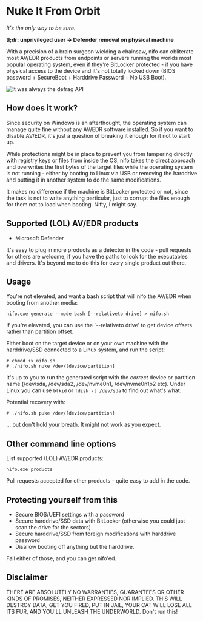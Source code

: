 # Nuke It From Orbit

*It's the only way to be sure.*

**tl;dr: unprivileged user -> Defender removal on physical machine**

With a precision of a brain surgeon wielding a chainsaw, nifo can obliterate most AV/EDR products from endpoints or servers running the worlds most popular operating system, even if they're BitLocker protected - if you have physical access to the device and it's not totally locked down (BIOS password + SecureBoot + Harddrive Password + No USB Boot).

![It was always the defrag API](nifo-meme.png)

## How does it work?

Since security on Windows is an afterthought, the operating system can manage quite fine without any AV/EDR software installed. So if you want to disable AV/EDR, it's just a question of breaking it enough for it not to start up.

While protections might be in place to prevent you from tampering directly with registry keys or files from inside the OS, nifo takes the direct approach and overwrites the first bytes of the target files while the operating system is not running - either by booting to Linux via USB or removing the harddrive and putting it in another system to do the same modifications.

It makes no difference if the machine is BitLocker protected or not, since the task is not to write anything particular, just to corrupt the files enough for them not to load when booting. Nifty, I might say.

## Supported (LOL) AV/EDR products

- Microsoft Defender

It's easy to plug in more products as a detector in the code - pull requests for others are welcome, if you have the paths to look for the executables and drivers. It's beyond me to do this for every single product out there.

## Usage

You're not elevated, and want a bash script that will nifo the AV/EDR when booting from another media:

```
nifo.exe generate --mode bash [--relativeto drive] > nifo.sh
```

If you're elevated, you can use the `--relativeto drive' to get device offsets rather than partition offset.

Either boot on the target device or on your own machine with the harddrive/SSD connected to a Linux system, and run the script:

```
# chmod +x nifo.sh
# ./nifo.sh nuke /dev/[device/partition]
```

It's up to you to run the generated script with the *correct* device or partition name (/dev/sda, /dev/sda2, /dev/nvme0n1, /dev/nvme0n1p2 etc). Under Linux you can use `blkid` or `fdisk -l /dev/sda` to find out what's what.

Potential recovery with:

```
# ./nifo.sh puke /dev/[device/partition]
```

... but don't hold your breath. It might not work as you expect.

## Other command line options

List supported (LOL) AV/EDR products:

```
nifo.exe products
```

Pull requests accepted for other products - quite easy to add in the code.

## Protecting yourself from this

- Secure BIOS/UEFI settings with a password
- Secure harddrive/SSD data with BitLocker (otherwise you could just scan the drive for the sectors)
- Secure harddrive/SSD from foreign modifications with harddrive password
- Disallow booting off anything but the harddrive.

Fail either of those, and you can get nifo'ed.

## Disclaimer

THERE ARE ABSOLUTELY NO WARRANTIES, GUARANTEES OR OTHER KINDS OF PROMISES, NEITHER EXPRESSED NOR IMPLIED. THIS WILL DESTROY DATA, GET YOU FIRED, PUT IN JAIL, YOUR CAT WILL LOSE ALL ITS FUR, AND YOU'LL UNLEASH THE UNDERWORLD. Don't run this!
